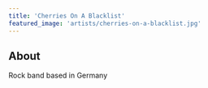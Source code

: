 ```yaml
---
title: 'Cherries On A Blacklist'
featured_image: 'artists/cherries-on-a-blacklist.jpg'
---
```


## About

Rock band based in Germany
